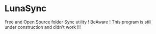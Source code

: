 # LunaSync
Free and Open Source folder Sync utility
! BeAware !
This program is still under construction and didn't work !!!
